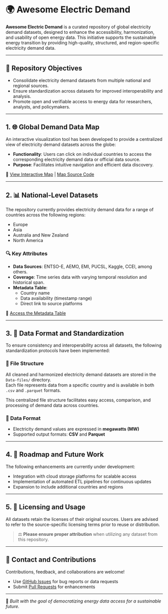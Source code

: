 # 🌍 Awesome Electric Demand

**Awesome Electric Demand** is a curated repository of global electricity demand datasets, designed to enhance the accessibility, harmonization, and usability of open energy data. This initiative supports the sustainable energy transition by providing high-quality, structured, and region-specific electricity demand data.

---

## 🎯 Repository Objectives

- Consolidate electricity demand datasets from multiple national and regional sources.
- Ensure standardization across datasets for improved interoperability and analysis.
- Promote open and verifiable access to energy data for researchers, analysts, and policymakers.

---

## 1. 🌐 Global Demand Data Map

An interactive visualization tool has been developed to provide a centralized view of electricity demand datasets across the globe:

- **Functionality**: Users can click on individual countries to access the corresponding electricity demand data or official data source.
- **Purpose**: Facilitates intuitive navigation and efficient data discovery.

🔗 [View Interactive Map](https://vamsipriya22.github.io/global-demand/) | [Map Source Code](https://github.com/Vamsipriya22/global-demand/tree/main)

---

## 2. 📊 National-Level Datasets

The repository currently provides electricity demand data for a range of countries across the following regions:

- Europe  
- Asia  
- Australia and New Zealand  
- North America

### 🔍 Key Attributes

- **Data Sources**: ENTSO-E, AEMO, EMI, PUCSL, Kaggle, CCEI, among others.
- **Coverage**: Time series data with varying temporal resolution and historical span.
- **Metadata Table**:
  - Country name  
  - Data availability (timestamp range)  
  - Direct link to source platforms   

📄 [Access the Metadata Table](https://github.com/open-energy-transition/Awesome-Electric-Demand/blob/main/demand_forecasting_table.md)

---
## 3. 📁 Data Format and Standardization

To ensure consistency and interoperability across all datasets, the following standardization protocols have been implemented:

### 📂 File Structure

All cleaned and harmonized electricity demand datasets are stored in the `Data-files/` directory.  
Each file represents data from a specific country and is available in both `.csv` and `.parquet` formats.

This centralized file structure facilitates easy access, comparison, and processing of demand data across countries.

### 🧾 Data Format

- Electricity demand values are expressed in **megawatts (MW)**
- Supported output formats: **CSV** and **Parquet**

---

## 4. 🚀 Roadmap and Future Work

The following enhancements are currently under development:

- Integration with cloud storage platforms for scalable access  
- Implementation of automated ETL pipelines for continuous updates  
- Expansion to include additional countries and regions  

---

## 5. 📜 Licensing and Usage

All datasets retain the licenses of their original sources. Users are advised to refer to the source-specific licensing terms prior to reuse or distribution.

> ⚖️ **Please ensure proper attribution** when utilizing any dataset from this repository.

---

## 🤝 Contact and Contributions

Contributions, feedback, and collaborations are welcome!  

- Use [GitHub Issues](https://github.com/open-energy-transition/Awesome-Electric-Demand/issues) for bug reports or data requests  
- Submit [Pull Requests](https://github.com/open-energy-transition/Awesome-Electric-Demand/pulls) for enhancements  

---

📌 *Built with the goal of democratizing energy data access for a sustainable future.*
